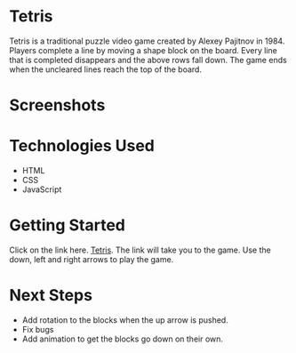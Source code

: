 # Tetris
Tetris is a traditional puzzle video game created by Alexey Pajitnov in 1984. Players complete a line by moving a shape block on the board. Every line that is completed disappears and the above rows fall down. The game ends when the uncleared lines reach the top of the board. 

# Screenshots


# Technologies Used
- HTML
- CSS
- JavaScript

# Getting Started
Click on the link here. [Tetris](https://sivashilpa.github.io/Tetris/). The link will take you to the game. Use the down, left and right arrows to play the game.

# Next Steps
- Add rotation to the blocks when the up arrow is pushed. 
- Fix bugs
- Add animation to get the blocks go down on their own.

